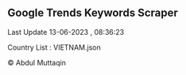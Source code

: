 

## Google Trends Keywords Scraper 
 
Last Update 13-06-2023 , 08:36:23

Country List :
VIETNAM.json



© Abdul Muttaqin 

